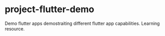 # project-flutter-demo
Demo flutter apps demostraiting different flutter app capabilities. Learning resource.
